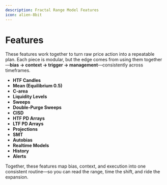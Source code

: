 ```yaml
---
description: Fractal Range Model Features
icon: alien-8bit
---
```


# Features

These features work together to turn raw price action into a repeatable plan. Each piece is modular, but the edge comes from using them together—**bias → context → trigger → management**—consistently across timeframes.

* **HTF Candles**
* **Mean (Equilibrium 0.5)**
* **C‑area**
* **Liquidity Levels**
* **Sweeps**
* **Double‑Purge Sweeps**
* **CISD**&#x20;
* **HTF PD Arrays**
* **LTF PD Arrays**
* **Projections**
* **SMT**
* **Autobias**
* **Realtime Models**
* **History**
* **Alerts**

Together, these features map bias, context, and execution into one consistent routine—so you can read the range, time the shift, and ride the expansion.
